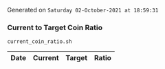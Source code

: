 Generated on `Saturday 02-October-2021 at 18:59:31`

### Current to Target Coin Ratio
`current_coin_ratio.sh`

Date|Current|Target|Ratio
---|---|---|---
